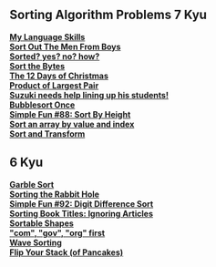 ## Sorting Algorithm Problems 7 Kyu
<a href="https://github.com/0DEStyle/Codewars-CSharp-2-8-Kyu/blob/main/7%20%26%208%20Kyu/530_My%20Language%20Skills.cs">**My Language Skills**</a><br>
<a href="https://github.com/0DEStyle/Codewars-CSharp-2-8-Kyu/blob/main/7%20%26%208%20Kyu/531_%20Sort%20Out%20The%20Men%20From%20Boys.cs">**Sort Out The Men From Boys**</a><br>
<a href="https://github.com/0DEStyle/Codewars-CSharp-2-8-Kyu/blob/main/7%20%26%208%20Kyu/532_Sorted%3F%20yes%3F%20no%3F%20how%3F.cs">**Sorted? yes? no? how?**</a><br>
<a href="https://github.com/0DEStyle/Codewars-CSharp-2-8-Kyu/blob/main/7%20%26%208%20Kyu/533_Sort%20the%20Bytes.cs">**Sort the Bytes**</a><br>
<a href="https://github.com/0DEStyle/Codewars-CSharp-2-8-Kyu/blob/main/7%20%26%208%20Kyu/534_The%2012%20Days%20of%20Christmas.cs">**The 12 Days of Christmas**</a><br>
<a href="https://github.com/0DEStyle/Codewars-CSharp-2-8-Kyu/blob/main/7%20%26%208%20Kyu/535_Product%20of%20Largest%20Pair.cs">**Product of Largest Pair**</a><br>
<a href="https://github.com/0DEStyle/Codewars-CSharp-2-8-Kyu/blob/main/7%20%26%208%20Kyu/537_Suzuki%20needs%20help%20lining%20up%20his%20students!.cs">**Suzuki needs help lining up his students!**</a><br>
<a href="https://github.com/0DEStyle/Codewars-CSharp-2-8-Kyu/blob/main/7%20%26%208%20Kyu/539_Bubblesort%20Once.cs">**Bubblesort Once**</a><br>
<a href="https://github.com/0DEStyle/Codewars-CSharp-2-8-Kyu/blob/main/7%20%26%208%20Kyu/540_Simple%20Fun%20%2388%3A%20Sort%20By%20Height.cs">**Simple Fun #88: Sort By Height**</a><br>
<a href="https://github.com/0DEStyle/Codewars-CSharp-2-8-Kyu/blob/main/7%20%26%208%20Kyu/541_Sort%20an%20array%20by%20value%20and%20index.cs">**Sort an array by value and index**</a><br>
<a href="https://github.com/0DEStyle/Codewars-CSharp-2-8-Kyu/blob/main/7%20%26%208%20Kyu/542_%20Sort%20and%20Transform.cs">**Sort and Transform**</a><br>


## 6 Kyu
<a href="https://github.com/0DEStyle/Codewars-CSharp-2-8-Kyu/blob/main/6%20Kyu/157_Garble%20Sort.cs">**Garble Sort**</a><br>
<a href="https://github.com/0DEStyle/Codewars-CSharp-2-8-Kyu/blob/main/6%20Kyu/158_Sorting%20the%20Rabbit%20Hole.cs">**Sorting the Rabbit Hole**</a><br>
<a href="https://github.com/0DEStyle/Codewars-CSharp-2-8-Kyu/blob/main/6%20Kyu/159_Simple%20Fun%20%2392%3A%20Digit%20Difference%20Sort.cs">**Simple Fun #92: Digit Difference Sort**</a><br>
<a href="https://github.com/0DEStyle/Codewars-CSharp-2-8-Kyu/blob/main/6%20Kyu/160_Sorting%20Book%20Titles%3A%20Ignoring%20Articles.cs">**Sorting Book Titles: Ignoring Articles**</a><br>
<a href="https://github.com/0DEStyle/Codewars-CSharp-2-8-Kyu/blob/main/6%20Kyu/161_Sortable%20Shapes.cs">**Sortable Shapes**</a><br>
<a href="https://github.com/0DEStyle/Codewars-CSharp-2-8-Kyu/blob/main/6%20Kyu/162_%22com%22%2C%20%22gov%22%2C%20%22org%22%20first.cs">**"com", "gov", "org" first**</a><br>
<a href="https://github.com/0DEStyle/Codewars-CSharp-2-8-Kyu/blob/main/6%20Kyu/163_%20Wave%20Sorting.cs">**Wave Sorting**</a><br>
<a href="https://github.com/0DEStyle/Codewars-CSharp-2-8-Kyu/blob/main/6%20Kyu/164_Flip%20Your%20Stack%20(of%20Pancakes).cs">**Flip Your Stack (of Pancakes)**</a><br>

<!-- Template
<a href="">****</a><br>
 -->
